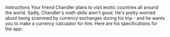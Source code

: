 Instructions
Your friend Chandler plans to visit exotic countries all around the world.
Sadly, Chandler's math skills aren't good.
He's pretty worried about being scammed by currency exchanges during his trip - and he wants you to make a currency calculator for him.
Here are his specifications for the app: